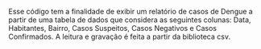 Esse código tem a finalidade de exibir um relatório de casos de Dengue a partir de uma tabela de dados que considera as seguintes colunas: Data, Habitantes, Bairro, Casos Suspeitos, Casos Negativos e Casos Confirmados. A leitura e gravação é feita a partir da biblioteca csv.
